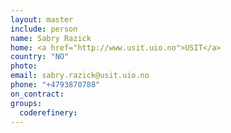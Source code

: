 ```yaml
---
layout: master
include: person
name: Sabry Razick
home: <a href="http://www.usit.uio.no">USIT</a>
country: "NO"
photo:
email: sabry.razick@usit.uio.no
phone: "+4793870788"
on_contract:
groups:
  coderefinery:
---
```

